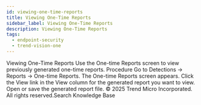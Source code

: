 ```yaml
---
id: viewing-one-time-reports
title: Viewing One-Time Reports
sidebar_label: Viewing One-Time Reports
description: Viewing One-Time Reports
tags:
  - endpoint-security
  - trend-vision-one
---
```


 Viewing One-Time Reports Use the One-time Reports screen to view previously generated one-time reports. Procedure Go to Detections → Reports → One-time Reports. The One-time Reports screen appears. Click the View link in the View column for the generated report you want to view. Open or save the generated report file. © 2025 Trend Micro Incorporated. All rights reserved.Search Knowledge Base